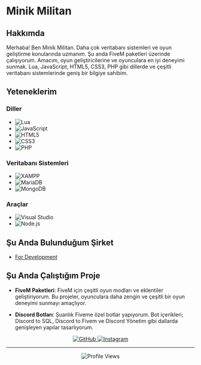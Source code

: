 # Minik Militan

## Hakkımda
Merhaba! Ben Minik Militan. Daha çok veritabanı sistemleri ve oyun geliştirme konularında uzmanım. Şu anda FiveM paketleri üzerinde çalışıyorum. Amacım, oyun geliştiricilerine ve oyunculara en iyi deneyimi sunmak. Lua, JavaScript, HTML5, CSS3, PHP gibi dillerde ve çeşitli veritabanı sistemlerinde geniş bir bilgiye sahibim.

## Yeteneklerim
### Diller
- ![Lua](https://img.shields.io/badge/Lua-2C2D72?style=for-the-badge&logo=lua&logoColor=white)
- ![JavaScript](https://img.shields.io/badge/JavaScript-F7DF1E?style=for-the-badge&logo=javascript&logoColor=black)
- ![HTML5](https://img.shields.io/badge/HTML5-E34F26?style=for-the-badge&logo=html5&logoColor=white)
- ![CSS3](https://img.shields.io/badge/CSS3-1572B6?style=for-the-badge&logo=css3&logoColor=white)
- ![PHP](https://img.shields.io/badge/PHP-777BB4?style=for-the-badge&logo=php&logoColor=white)

### Veritabanı Sistemleri
- ![XAMPP](https://img.shields.io/badge/XAMPP-FB7A24?style=for-the-badge&logo=xampp&logoColor=white)
- ![MariaDB](https://img.shields.io/badge/MariaDB-003545?style=for-the-badge&logo=mariadb&logoColor=white)
- ![MongoDB](https://img.shields.io/badge/MongoDB-47A248?style=for-the-badge&logo=mongodb&logoColor=white)

### Araçlar
- ![Visual Studio](https://img.shields.io/badge/Visual_Studio-5C2D91?style=for-the-badge&logo=visual%20studio&logoColor=white)
- ![Node.js](https://img.shields.io/badge/Node.js-339933?style=for-the-badge&logo=nodedotjs&logoColor=white)

## Şu Anda Bulunduğum Şirket

- [For Development](https://discord.gg/fordevelopment)

## Şu Anda Çalıştığım Proje
- **FiveM Paketleri**: FiveM için çeşitli oyun modları ve eklentiler geliştiriyorum. Bu projeler, oyunculara daha zengin ve çeşitli bir oyun deneyimi sunmayı amaçlıyor.

- **Discord Botları**: Şuanlık Fiveme özel botlar yapıyorum. Bot içerikleri; Discord to SQL, Discord to Fivem ve Discord Yönetim gibi dallarda genişleyen yapılar tasarlıyorum.


<p align="center">
  <a href="https://github.com/militancc" target="_blank">
    <img src="https://img.shields.io/badge/GitHub-181717?style=for-the-badge&logo=github&logoColor=white" alt="GitHub">
  </a>
  <a href="https://www.instagram.com/militancc" target="_blank">
    <img src="https://img.shields.io/badge/Instagram-E4405F?style=for-the-badge&logo=instagram&logoColor=white" alt="Instagram">
  </a>
</p>

---

<p align="center">
  <img src="https://komarev.com/ghpvc/?username=militancc&color=brightgreen" alt="Profile Views">
</p>
